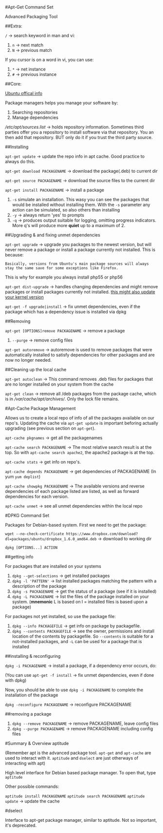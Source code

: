 #Apt-Get Command Set

Advanced Packaging Tool

##Extra:

`/` -> search keyword in man and vi:
  1. `n` -> next match
  2. `N` -> previous match

If you cursor is on a word in vi, you can use:
  1. `*` -> net instance
  2. `#` -> previous instance


##Core:

[Ubuntu offical info](https://help.ubuntu.com/community/AptGet/Howto)

Package managers helps you manage your software by:

1. Searching repositories
2. Manage dependencies

*/etc/apt/sources.list* -> holds repository information. Sometimes third parties offer you a repository to install software via that repository. You an then add that repository. BUT only do it if you trust the third party source.

##Installing

`apt-get update` -> update the repo info in apt cache. Good practice to always do this.

`apt-get download PACKAGENAME` -> download the package(.deb) to current dir

`apt-get source PACKAGENAME` -> download the source files to the current dir

`apt-get install PACKAGENAME` -> install a package
  1. `-s` simulate an installation. This wasy you can see the packages that would be installed without installing them. With the `-s` parameter any action can be simulated, so also others than installing
  2. `-y` -> always return 'yes' to prompts
  3. `-q` -> produces output suitable for logging, omitting progress indicators. More q's will produce more **quiet** up to a maximum of 2.

##Upgrading & and fixing unmet dependencies

`apt-get upgrade` -> upgrade you packages to the newest version, but will never remove a package or install a package currently not installed. This is because:

```
Basically, versions from Ubuntu's main package sources will always stay the same save for some exceptions like Firefox.
```

This is why for example you always install php55 or php56

`apt-get dist-upgrade` -> handles changing dependencies and might remove packages or install packages currently not installed. [this might also update your kernel version](http://askubuntu.com/a/99039)

`apt-get -f upgrade|install` -> fix unmet dependencies, even if the package which has a dependency issue is installed via dpkg

##Removing

`apt-get [OPTIONS]remove PACKAGENAME` -> remove a package
  1. `--purge` -> remove config files

`apt-get autoremove` -> autoremove is used to remove packages that were automatically installed to satisfy dependencies for other packages and are now no longer needed.

##Cleaning up the local cache

`apt-get autoclean` -> This command removes .deb files for packages that are no longer installed on your system from the cache

`apt-get clean` -> remove all /deb packages from the package cache, which is in */var/cache/apt/archives/*. Only the lock file remains.

#Apt-Cache Package Management

Allows us to create a local repo of info of all the packages available on our repo's. Updating the cache via `apt-get update` is important beforing actually upgrading (see previous section on `apt-get`).

`apt-cache pkgnames` -> get all the packagenames


`apt-cache search PACKAGENAME` -> The most relative search result is at the top. So with `apt-cache search apache2`, the apache2 package is at the top.

`apt-cache stats` -> get info on repo's.

`apt-cache depends PACKAGENAME` -> get dependencies of PACKAGENAME (In yum `yum deplist`)

`apt-cache showpkg PACKAGENAME` -> The available versions and reverse dependencies of each package listed are listed, as well as forward dependencies for each version.

`apt-cache unmet` -> see all unmet dependencies within the local repo

#DPKG Command Set

Packages for Debian-based system. First we need to get the package:

`wget --no-check-certificate https://www.dropbox.com/download?dl=packages/ubuntu/dropbox_1.6.0_amd64.deb` -> download to working dir

`dpkg [OPTIONS...] ACTION`

##getting info

For packages that are installed on your systems

1. `dpkg --get-selections` -> get installed packages
2. `dpkg -l 'PATTERN'` -> list installed packages matching the pattern with a description of the package
3. `dpkg -s PACKAGENAME` -> get the status of a package (see if it is installed)
4. `dpkg -L PACKAGENAME` -> list the files of the package installed on your system. (**mnemonic** L is based on l = installed files is based upon a package)

For packages not yet installed, so use the package file:

1. `dpkg --info PACKAGEFILE` -> get info on package by packagefile.
2. `dpkg --contents PACKAGEFILE` -> see the owner, permissions and install location of the contents by packagefile. So `--contents` is suitable for a not-installed packages, and `-L` can be used for a package that is installed

##installing & reconfiguring

`dpkg -i PACKAGENAME` -> install a package, if a dependency error occurs, do:

(You can use `apt-get -f install` -> fix unmet dependencies, even if done with dpkg)

Now, you should be able to use `dpkg -i PACKAGENAME` to complete the installation of the package

`dpkg -reconfigure PACKAGENAME` -> reconfigure PACKAGENAME

##removing a package

1. `dpkg --remove PACKAGENAME` -> remove PACKAGENAME, leave config files
2. `dpkg --purge PACKAGENAME` -> remove PACKAGENAME including config files 

#Summary & Overview aptitude

(Remember apt is the advanced package tool. `apt-get` and `apt-cache` are used to interact with it. `aptitude` and `dselect` are just otherways of interacting with apt)

High level interface for Debian based package manager. To open that, type `aptitude`

Other possible commands:

`aptitude install PACKAGENAME`
`aptitude search PACKAGENAME`
`aptitude update` -> update the cache

#dselect

Interface to apt-get package manager, similar to aptitude. Not so important, it's deprecated.
